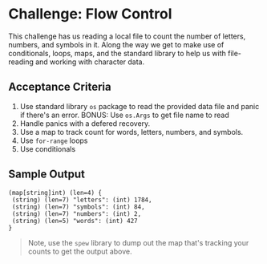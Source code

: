 # Challenge: Flow Control

This challenge has us reading a local file to count the number of letters, numbers, and symbols in it. Along the way we get to make use of conditionals, loops, maps, and the standard library to help us with file-reading and working with character data.

## Acceptance Criteria

1. Use standard library `os` package to read the provided data file and panic if there's an error. BONUS: Use `os.Args` to get file name to read
2. Handle panics with a defered recovery.
3. Use a map to track count for words, letters, numbers, and symbols.
4. Use `for-range` loops
5. Use conditionals

## Sample Output

```
(map[string]int) (len=4) {
 (string) (len=7) "letters": (int) 1784,
 (string) (len=7) "symbols": (int) 84,
 (string) (len=7) "numbers": (int) 2,
 (string) (len=5) "words": (int) 427
}
```

> Note, use the `spew` library to dump out the map that's tracking your counts to get the output above.
